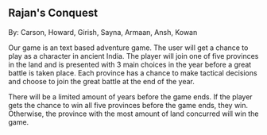 ## Rajan's Conquest
By: Carson, Howard, Girish, Sayna, Armaan, Ansh, Kowan

Our game is an text based adventure game. The user will get a chance to play as a character in ancient India. The player will join one of five provinces in the land and is presented with 3 main choices in the year before a great battle is taken place. Each province has a chance to make tactical decisions and choose to join the great battle at the end of the year.

There will be a limited amount of years before the game ends. If the player gets the chance to win all five provinces before the game ends, they win. Otherwise, the province with the most amount of land concurred will win the game.


